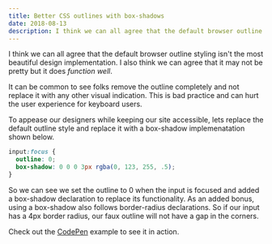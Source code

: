 ```yaml
---
title: Better CSS outlines with box-shadows
date: 2018-08-13
description: I think we can all agree that the default browser outline styling isn't the most beautiful design implementation.
---
```

I think we can all agree that the default browser outline styling isn't the most beautiful design implementation. I also think we can agree that it may not be pretty but it does *function well*.

It can be common to see folks remove the outline completely and not replace it with any other visual indication. This is bad practice and can hurt the user experience for keyboard users.

To appease our designers while keeping our site accessible, lets replace the default outline style and replace it with a box-shadow implemenatation shown below.

```css
input:focus {
  outline: 0;
  box-shadow: 0 0 0 3px rgba(0, 123, 255, .5);
}
```

So we can see we set the outline to 0 when the input is focused and added a box-shadow declaration to replace its functionality. As an added bonus, using a box-shadow also follows border-radius declarations. So if our input has a 4px border radius, our faux outline will not have a gap in the corners.

Check out the [CodePen](https://codepen.io/alexcarpenter/pen/vaPwaa) example to see it in action.
